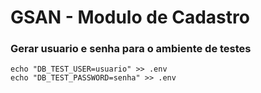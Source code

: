 # GSAN - Modulo de Cadastro

### Gerar usuario e senha para o ambiente de testes

	echo "DB_TEST_USER=usuario" >> .env
	echo "DB_TEST_PASSWORD=senha" >> .env
